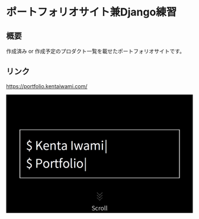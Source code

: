 ポートフォリオサイト兼Django練習
====

## 概要
作成済み or 作成予定のプロダクト一覧を載せたポートフォリオサイトです。

## リンク
https://portfolio.kentaiwami.com/

<img src="portfolio/static/portfolio/img/share.png" align="center" />
